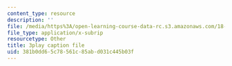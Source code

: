 ```yaml
---
content_type: resource
description: ''
file: /media/https%3A/open-learning-course-data-rc.s3.amazonaws.com/18-03sc-differential-equations-fall-2011/381b0dd65c78561c85abd031c445b03f_te6Mplq3DCU.vtt
file_type: application/x-subrip
resourcetype: Other
title: 3play caption file
uid: 381b0dd6-5c78-561c-85ab-d031c445b03f
---
```

